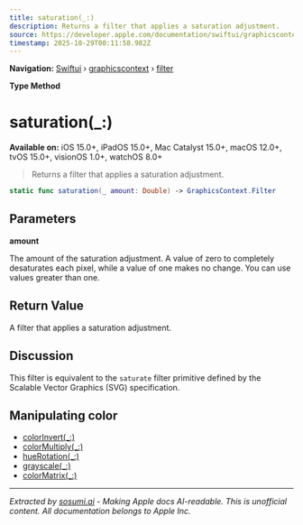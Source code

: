 ```yaml
---
title: saturation(_:)
description: Returns a filter that applies a saturation adjustment.
source: https://developer.apple.com/documentation/swiftui/graphicscontext/filter/saturation(_:)
timestamp: 2025-10-29T00:11:58.982Z
---
```


**Navigation:** [Swiftui](/documentation/swiftui) › [graphicscontext](/documentation/swiftui/graphicscontext) › [filter](/documentation/swiftui/graphicscontext/filter)

**Type Method**

# saturation(_:)

**Available on:** iOS 15.0+, iPadOS 15.0+, Mac Catalyst 15.0+, macOS 12.0+, tvOS 15.0+, visionOS 1.0+, watchOS 8.0+

> Returns a filter that applies a saturation adjustment.

```swift
static func saturation(_ amount: Double) -> GraphicsContext.Filter
```

## Parameters

**amount**

The amount of the saturation adjustment. A value of zero to completely desaturates each pixel, while a value of one makes no change. You can use values greater than one.



## Return Value

A filter that applies a saturation adjustment.

## Discussion

This filter is equivalent to the `saturate` filter primitive defined by the Scalable Vector Graphics (SVG) specification.

## Manipulating color

- [colorInvert(_:)](/documentation/swiftui/graphicscontext/filter/colorinvert(_:))
- [colorMultiply(_:)](/documentation/swiftui/graphicscontext/filter/colormultiply(_:))
- [hueRotation(_:)](/documentation/swiftui/graphicscontext/filter/huerotation(_:))
- [grayscale(_:)](/documentation/swiftui/graphicscontext/filter/grayscale(_:))
- [colorMatrix(_:)](/documentation/swiftui/graphicscontext/filter/colormatrix(_:))

---

*Extracted by [sosumi.ai](https://sosumi.ai) - Making Apple docs AI-readable.*
*This is unofficial content. All documentation belongs to Apple Inc.*
